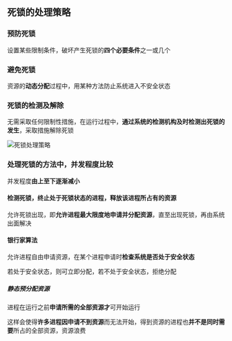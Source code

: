 ## 死锁的处理策略

### 预防死锁

设置某些限制条件，破坏产生死锁的**四个必要条件**之一或几个

### 避免死锁

资源的**动态分配**过程中，用某种方法防止系统进入不安全状态

### 死锁的检测及解除

无需采取任何限制性措施，在运行过程中，**通过系统的检测机构及时检测出死锁的发生**，采取措施解除死锁

![死锁处理策略](https://github.com/YC-L/Postgraduate-examination/blob/Operating-System/imgs/%E6%AD%BB%E9%94%81%E5%A4%84%E7%90%86%E7%AD%96%E7%95%A5.png "死锁处理策略")

### 处理死锁的方法中，并发程度比较

并发程度**由上至下逐渐减小**

#### 检测死锁，终止处于死锁状态的进程，释放该进程所占有的资源

允许死锁出现，即**允许进程最大限度地申请并分配资源**，直至出现死锁，再由系统出面解决

#### 银行家算法

允许进程自由申请资源，在某个进程申请时**检查系统是否处于安全状态**

若处于安全状态，则可立即分配，若不处于安全状态，拒绝分配

##### 静态预分配资源

进程在运行之前**申请所需的全部资源才**可开始运行

这样会使得**许多进程因申请不到资源**而无法开始，得到资源的进程也**并不是同时需要**所占的全部资源，资源浪费






